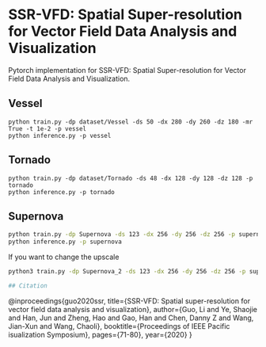# SSR-VFD: Spatial Super-resolution for Vector Field Data Analysis and Visualization
Pytorch implementation for SSR-VFD: Spatial Super-resolution for Vector Field Data Analysis and Visualization.

## Vessel
```
python train.py -dp dataset/Vessel -ds 50 -dx 280 -dy 260 -dz 180 -mr True -t 1e-2 -p vessel
python inference.py -p vessel
```

## Tornado
```
python train.py -dp dataset/Tornado -ds 48 -dx 128 -dy 128 -dz 128 -p tornado
python inference.py -p tornado
```

## Supernova
```bash
python train.py -dp Supernova -ds 123 -dx 256 -dy 256 -dz 256 -p supernova
python inference.py -p supernova
```

If you want to change the upscale
```bash
python3 train.py -dp Supernova_2 -ds 123 -dx 256 -dy 256 -dz 256 -p supernova -up 2

## Citation 
```
@inproceedings{guo2020ssr,
  title={SSR-VFD: Spatial super-resolution for vector field data analysis and visualization},
  author={Guo, Li and Ye, Shaojie and Han, Jun and Zheng, Hao and Gao, Han and Chen, Danny Z and Wang, Jian-Xun and Wang, Chaoli},
  booktitle={Proceedings of IEEE Pacific isualization Symposium},
  pages={71-80},
  year={2020}
}

```
